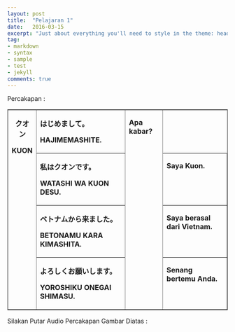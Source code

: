 ```yaml
---
layout: post
title:  "Pelajaran 1"
date:   2016-03-15
excerpt: "Just about everything you'll need to style in the theme: headings, paragraphs, blockquotes, tables, code blocks, and more."
tag:
- markdown 
- syntax
- sample
- test
- jekyll
comments: true
---
```

Percakapan :
<!DOCTYPE html PUBLIC "-//W3C//DTD XHTML 1.0 Transitional//EN" "http://www.w3.org/TR/xhtml1/DTD/xhtml1-transitional.dtd">
<html xmlns="http://www.w3.org/1999/xhtml">
<head>
<meta http-equiv="Content-Type" content="text/html; charset=iso-8859-1" />
<title>Untitled Document</title>
</head>

<body>
<table border="1" cellspacing="0" cellpadding="0">
  <tr>
    <td rowspan="4" valign="top"><p align="center"><strong>&#12463;&#12458;&#12531;</strong><strong> </strong></p>      <p align="center"><strong>KUON</strong></p></td>
    <td valign="top"><p><strong>&#12399;&#12376;&#12417;&#12414;&#12375;&#12390;</strong><strong>&#12290;</strong><strong> </strong></p>      <p><strong>HAJIMEMASHITE.</strong></p></td>
    <td rowspan="0" valign="top"><p><strong>Apa kabar?</strong></p></td>
  </tr>
  
  <tr>
    <td valign="top"><p><strong>&#31169;&#12399;&#12463;&#12458;&#12531;&#12391;&#12377;&#12290;</strong><strong> </strong></p>      <p><strong>WATASHI WA KUON    DESU.</strong></p></td>
    <td valign="top"><p><strong>Saya Kuon.</strong></p></td>
  </tr>
  
  <tr>
    <td valign="top"><p><strong>&#12505;&#12488;&#12490;&#12512;&#12363;&#12425;&#26469;&#12414;&#12375;&#12383;&#12290;</strong><strong> </strong></p>      <p><strong>BETONAMU KARA    KIMASHITA.&nbsp;</strong></p></td>
    <td valign="top"><p><strong>Saya berasal dari    Vietnam.</strong></p></td>
  </tr>
  
  <tr>
    <td valign="top"><p><strong>&#12424;&#12429;&#12375;&#12367;&#12362;&#39000;&#12356;&#12375;&#12414;&#12377;&#12290;</strong><strong> </strong></p>      <p><strong>YOROSHIKU ONEGAI    SHIMASU.</strong></p></td>
    <td valign="top"><p><strong>Senang bertemu Anda.</strong></p></td>
  </tr>
</table>
</body>
</html>

Silakan Putar Audio Percakapan Gambar Diatas :
